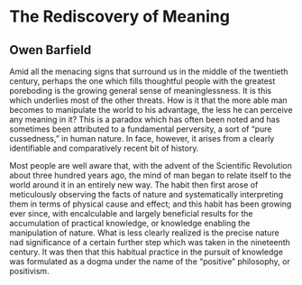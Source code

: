 # The Rediscovery of Meaning
## Owen Barfield

Amid all the menacing signs that surround us in the middle of the twentieth century, perhaps the one which fills thoughtful people with the greatest poreboding is the growing general sense of meaninglessness. It is this which underlies most of the other threats. How is it that the more able man becomes to manipulate the world to his advantage, the less he can perceive any meaning in it? This is a paradox which has often been noted and has sometimes been attributed to a fundamental perversity, a sort of “pure cussedness,” in human nature. In face, however, it arises from a clearly identifiable and comparatively recent bit of history.

Most people are well aware that, with the advent of the Scientific Revolution about three hundred years ago, the mind of man began to relate itself to the world around it in an entirely new way. The habit then first arose of meticulously observing the facts of nature and systematically interpreting them in terms of physical cause and effect; and this habit has been growing ever since, with encalculable and largely beneficial results for the accumulation of practical knowledge, or knowledge enabling the manipulation of nature. What is less clearly realized is the precise nature nad significance of a certain further step which was taken in the nineteenth century. It was then that this habitual practice in the pursuit of knowledge was formulated as a dogma under the name of the “positive” philosophy, or positivism.
